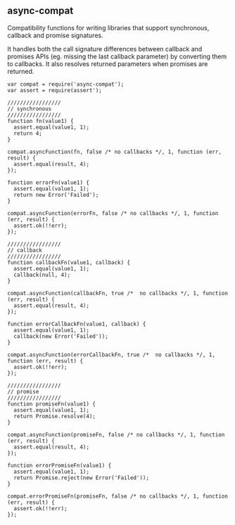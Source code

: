 ## async-compat

Compatibility functions for writing libraries that support synchronous, callback and promise signatures.

It handles both the call signature differences between callback and promises APIs (eg. missing the last callback parameter) by converting them to callbacks. It also resolves returned parameters when promises are returned.

```
var compat = require('async-compat');
var assert = require(assert');

/////////////////
// synchronous
/////////////////
function fn(value1) {
  assert.equal(value1, 1);
  return 4;
}

compat.asyncFunction(fn, false /* no callbacks */, 1, function (err, result) {
  assert.equal(result, 4);
});

function errorFn(value1) {
  assert.equal(value1, 1);
  return new Error('Failed');
}

compat.asyncFunction(errorFn, false /* no callbacks */, 1, function (err, result) {
  assert.ok(!!err);
});

/////////////////
// callback
/////////////////
function callbackFn(value1, callback) {
  assert.equal(value1, 1);
  callback(null, 4);
}

compat.asyncFunction(callbackFn, true /*  no callbacks */, 1, function (err, result) {
  assert.equal(result, 4);
});

function errorCallbackFn(value1, callback) {
  assert.equal(value1, 1);
  callback(new Error('Failed'));
}

compat.asyncFunction(errorCallbackFn, true /*  no callbacks */, 1, function (err, result) {
  assert.ok(!!err);
});

/////////////////
// promise
/////////////////
function promiseFn(value1) {
  assert.equal(value1, 1);
  return Promise.resolve(4);
}

compat.asyncFunction(promiseFn, false /* no callbacks */, 1, function (err, result) {
  assert.equal(result, 4);
});

function errorPromiseFn(value1) {
  assert.equal(value1, 1);
  return Promise.reject(new Error('Failed'));
}

compat.errorPromiseFn(promiseFn, false /* no callbacks */, 1, function (err, result) {
  assert.ok(!!err);
});
```
